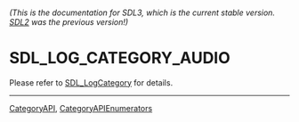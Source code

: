 ###### (This is the documentation for SDL3, which is the current stable version. [SDL2](https://wiki.libsdl.org/SDL2/) was the previous version!)
# SDL_LOG_CATEGORY_AUDIO

Please refer to [SDL_LogCategory](SDL_LogCategory) for details.

----
[CategoryAPI](CategoryAPI), [CategoryAPIEnumerators](CategoryAPIEnumerators)

